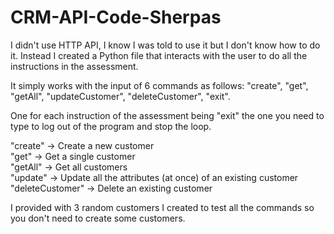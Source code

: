 # CRM-API-Code-Sherpas

I didn't use HTTP API, I know I was told to use it but I don't know how to do it. Instead I created a Python file that interacts with the user to do all the 
instructions in the assessment.   

It simply works with the input of 6 commands as follows: "create", "get", "getAll", "updateCustomer", "deleteCustomer", "exit".  

One for each instruction of the assessment being "exit" the one you need to type to log out of the program and stop the loop.   

"create" -> Create a new customer  
"get"    -> Get a single customer   
"getAll" -> Get all customers   
"update" -> Update all the attributes (at once) of an existing customer   
"deleteCustomer" -> Delete an existing customer   

I provided with 3 random customers I created to test all the commands so you don't need to create some customers. 
